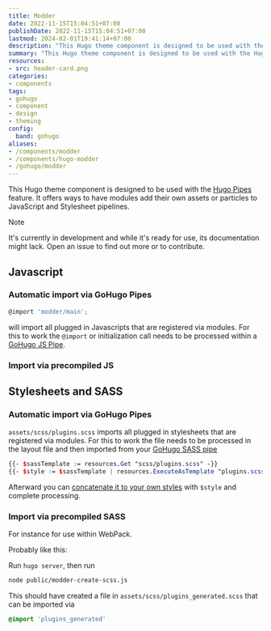 ```yaml
---
title: Modder
date: 2022-11-15T15:04:51+07:00
publishDate: 2022-11-15T15:04:51+07:00
lastmod: 2024-02-01T19:41:14+07:00
description: "This Hugo theme component is designed to be used with the Hugo Pipes feature. It offers ways to have modules add their own assets or particles to JavaScript and Stylesheet pipelines."
summary: "This Hugo theme component is designed to be used with the Hugo Pipes feature. It offers ways to have modules add their own assets or particles to JavaScript and Stylesheet pipelines."
resources:
- src: header-card.png
categories:
- components
tags:
- gohugo
- component
- design
- theming
config:
  band: gohugo
aliases:
- /components/modder
- /components/hugo-modder
- /gohugo/modder
---
```


This Hugo theme component is designed to be used with the [Hugo Pipes](https://gohugo.io/hugo-pipes/) feature. It offers ways to have modules add their own assets or particles to JavaScript and Stylesheet pipelines.

> [!NOTE]
> It's currently in development and while it's ready for use, its documentation might lack. Open an issue to find out more or to contribute.

## Javascript

### Automatic import via GoHugo Pipes

```js
@import 'modder/main';
```

will import all plugged in Javascripts that are registered via modules. For this to work the `@import` or initialization call needs to be processed within a [GoHugo JS Pipe](https://gohugo.io/hugo-pipes/js/).

### Import via precompiled JS

## Stylesheets and SASS

### Automatic import via GoHugo Pipes

`assets/scss/plugins.scss` imports all plugged in stylesheets that are registered via modules. For this to work the file needs to be processed in the layout file and then imported from your [GoHugo SASS pipe](https://gohugo.io/hugo-pipes/transpile-sass-to-css/)

```scss
{{- $sassTemplate := resources.Get "scss/plugins.scss" -}}
{{- $style := $sassTemplate | resources.ExecuteAsTemplate "plugins.scss" . | resources.ToCSS -}}
```

Afterward you can [concatenate it to your own styles](https://gohugo.io/hugo-pipes/bundling/) with `$style` and complete processing.

### Import via precompiled SASS

For instance for use within WebPack.

Probably like this:

Run `hugo server`, then run

```bash
node public/modder-create-scss.js
```

This should have created a file in `assets/scss/plugins_generated.scss` that can be imported via

```scss
@import 'plugins_generated'
```
